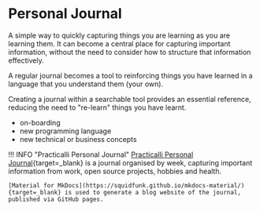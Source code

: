 # Personal Journal

A simple way to quickly capturing  things you are learning as you are learning them.  It can become a central place for capturing important information, without the need to consider how to structure that information effectively.

A regular journal becomes a tool to reinforcing things you have learned in a language that you understand them (your own).

Creating a journal within a searchable tool provides an essential reference, reducing the need to "re-learn" things you have learnt.

- on-boarding
- new programming language
- new technical or business concepts


!!! INFO "Practicalli Personal Journal"
    [Practicalli Personal Journal](https://practical.li/journal){target=_blank} is a journal organised by week, capturing important information from work, open source projects, hobbies and health.

    [Material for MkDocs](https://squidfunk.github.io/mkdocs-material/){target=_blank} is used to generate a blog website of the journal, published via GitHub pages.
